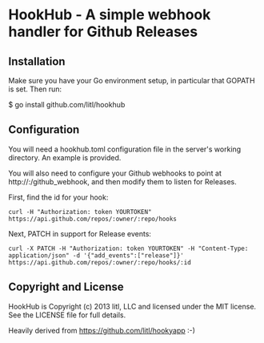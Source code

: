 # HookHub - A simple webhook handler for Github Releases

## Installation

Make sure you have your Go environment setup, in particular that GOPATH is set.
Then run:

  $ go install github.com/litl/hookhub

## Configuration

You will need a hookhub.toml configuration file in the server's working
directory. An example is provided.

You will also need to configure your Github webhooks to point at
http://<host>:<port>/github_webhook, and then modify them to listen
for Releases.

First, find the id for your hook:

    curl -H "Authorization: token YOURTOKEN" https://api.github.com/repos/:owner/:repo/hooks

Next, PATCH in support for Release events:

	curl -X PATCH -H "Authorization: token YOURTOKEN" -H "Content-Type: application/json" -d '{"add_events":["release"]}' https://api.github.com/repos/:owner/:repo/hooks/:id

## Copyright and License

HookHub is Copyright (c) 2013 litl, LLC and licensed under the MIT license.
See the LICENSE file for full details.

Heavily derived from https://github.com/litl/hookyapp :-)
